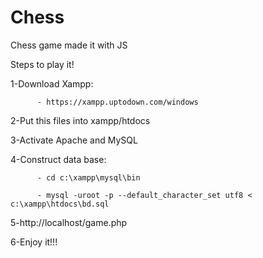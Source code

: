 # Chess
Chess game made it with JS

Steps to play it!

1-Download Xampp:
          
          - https://xampp.uptodown.com/windows

2-Put this files into xampp/htdocs 

3-Activate Apache and MySQL

4-Construct data base:

          - cd c:\xampp\mysql\bin
          
          - mysql -uroot -p --default_character_set utf8 < c:\xampp\htdocs\bd.sql
          
5-http://localhost/game.php

6-Enjoy it!!!
